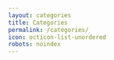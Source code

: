```yaml
---
layout: categories
title: Categories
permalink: /categories/
icon: octicon-list-unordered
robots: noindex
---
```

